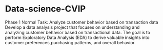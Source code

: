 # Data-science-CVIP
Phase 1
Normal Task: Analyze customer behavior based on transaction data
Develop a data analysis project that focuses on understanding and analyzing customer behavior based on transactional data. The goal is to perform Exploratory Data Analysis (EDA) to derive valuable insights into customer preferences,purchasing patterns, and overall behavior.

